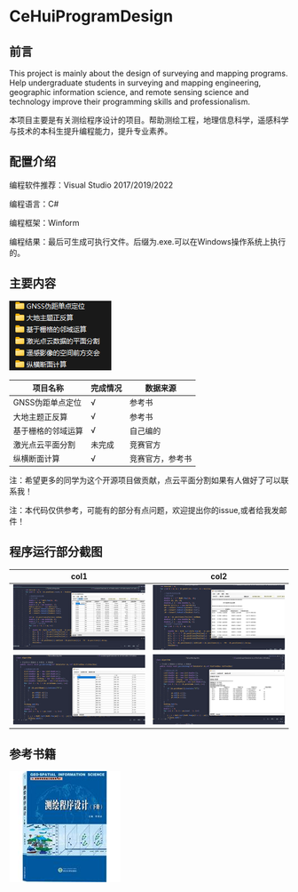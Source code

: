 # CeHuiProgramDesign

## 前言

This project is mainly about the design of surveying and mapping programs. Help undergraduate students in surveying and mapping engineering, geographic information science, and remote sensing science and technology improve their programming skills and professionalism.

本项目主要是有关测绘程序设计的项目。帮助测绘工程，地理信息科学，遥感科学与技术的本科生提升编程能力，提升专业素养。

## 配置介绍

编程软件推荐：Visual Studio 2017/2019/2022

编程语言：C#

编程框架：Winform

编程结果：最后可生成可执行文件。后缀为.exe.可以在Windows操作系统上执行的。

## 主要内容

![示例图片](picture\list.png)

| 项目名称           | 完成情况 | 数据来源         |
| ------------------ | -------- | ---------------- |
| GNSS伪距单点定位   | √       | 参考书           |
| 大地主题正反算     | √       | 参考书           |
| 基于栅格的邻域运算 | √       | 自己编的         |
| 激光点云平面分割   | 未完成   | 竞赛官方         |
| 纵横断面计算       | √       | 竞赛官方，参考书 |

注：希望更多的同学为这个开源项目做贡献，点云平面分割如果有人做好了可以联系我！

注：本代码仅供参考，可能有的部分有点问题，欢迎提出你的issue,或者给我发邮件！

## 程序运行部分截图

| col1                          | col2                          |
| ----------------------------- | ----------------------------- |
| ![图片描述](picture\jietu1.png) | ![图片描述](picture\jietu2.png) |
| ![图片描述](picture\jietu3.png) | ![图片描述](picture\jietu4.png) |

## 参考书籍

![示例图片](picture\cehui.jpg)
